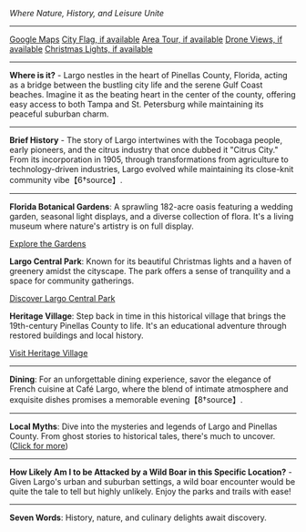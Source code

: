 *Where Nature, History, and Leisure Unite*

---

[Google Maps](https://www.google.com/maps/place/Largo,+FL/data=!3m1!1e3)
[City Flag, if available](https://www.google.com/search?tbm=isch&q=Largo+FL+Flag+Picture)
[Area Tour, if available](https://www.youtube.com/results?search_query=Largo+FL+4k+tour)
[Drone Views, if available](https://www.youtube.com/results?search_query=Largo+FL+4k+drone)
[Christmas Lights, if available](https://www.youtube.com/results?search_query=Largo+FL+christmas+lights&sp=CAI%253D)

---

**Where is it?** - Largo nestles in the heart of Pinellas County, Florida, acting as a bridge between the bustling city life and the serene Gulf Coast beaches. Imagine it as the beating heart in the center of the county, offering easy access to both Tampa and St. Petersburg while maintaining its peaceful suburban charm.

---

**Brief History** - The story of Largo intertwines with the Tocobaga people, early pioneers, and the citrus industry that once dubbed it "Citrus City." From its incorporation in 1905, through transformations from agriculture to technology-driven industries, Largo evolved while maintaining its close-knit community vibe【6†source】.

---

**Florida Botanical Gardens**: A sprawling 182-acre oasis featuring a wedding garden, seasonal light displays, and a diverse collection of flora. It's a living museum where nature's artistry is on full display.

  [Explore the Gardens](https://www.youtube.com/results?search_query=Largo+FL+Florida+Botanical+Gardens)

**Largo Central Park**: Known for its beautiful Christmas lights and a haven of greenery amidst the cityscape. The park offers a sense of tranquility and a space for community gatherings.

  [Discover Largo Central Park](https://www.youtube.com/results?search_query=Largo+FL+Largo+Central+Park)

**Heritage Village**: Step back in time in this historical village that brings the 19th-century Pinellas County to life. It's an educational adventure through restored buildings and local history.

  [Visit Heritage Village](https://www.youtube.com/results?search_query=Largo+FL+Heritage+Village)

---

**Dining**: For an unforgettable dining experience, savor the elegance of French cuisine at Café Largo, where the blend of intimate atmosphere and exquisite dishes promises a memorable evening【8†source】.

---

**Local Myths**: Dive into the mysteries and legends of Largo and Pinellas County. From ghost stories to historical tales, there's much to uncover. ([Click for more](https://www.google.com/search?q=Largo+FL+local+myths))

---

**How Likely Am I to be Attacked by a Wild Boar in this Specific Location?** - Given Largo's urban and suburban settings, a wild boar encounter would be quite the tale to tell but highly unlikely. Enjoy the parks and trails with ease!

---

**Seven Words**: History, nature, and culinary delights await discovery.